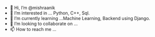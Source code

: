 - 👋 Hi, I’m @mishraanik
- 👀 I’m interested in ... Python, C++, Sql.
- 🌱 I’m currently learning ...Machine Learning, Backend using Django.
- 💞️ I’m looking to collaborate on ...
- 📫 How to reach me ...

<!---
mishraanik/mishraanik is a ✨ special ✨ repository because its `README.md` (this file) appears on your GitHub profile.
You can click the Preview link to take a look at your changes.
--->
